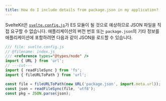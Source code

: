 ```yaml
---
title: How do I include details from package.json in my application?
---
```


SvelteKit은 [`svelte.config.js`](/docs/configuration)가 ES 모듈이 될 것으로 예상하므로 JSON 파일을 직접 요구할 수 없습니다. 애플리케이션의 버전 번호 또는 `package.json`의 기타 정보를 애플리케이션에 포함하려면 다음과 같이 JSON을 로드할 수 있습니다.

```js
/// file: svelte.config.js
// @filename: index.js
/// <reference types="@types/node" />
import { URL } from 'url';
// ---cut---
import { readFileSync } from 'fs';
import { fileURLToPath } from 'url';

const file = fileURLToPath(new URL('package.json', import.meta.url));
const json = readFileSync(file, 'utf8');
const pkg = JSON.parse(json);
```
